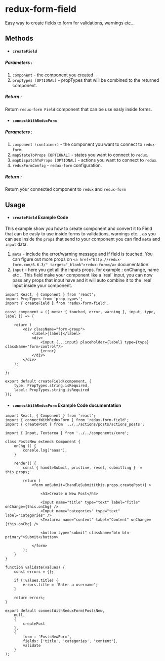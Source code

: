 # redux-form-field
Easy way to create fields to form for validations, warnings etc...

## Methods

* #### `createField`
##### Parameters :
1. `component` - the component you created
2. `propTypes [OPTIONAL]` - propTypes that will be combined to the returned component.

##### Return :
Return `redux-form Field` component that can be use easly inside forms.

* #### `connectWithReduxForm`
##### Parameters :
1. `component (container)` - the component you want to connect to `redux-form`.
2. `mapStateToProps [OPTIONAL]` - states you want to connect to `redux`.
3. `mapDispatchToProps [OPTIONAL]` - actions you want to connect to `redux`.
4. `reduxFormConfig` - `redux-form` configuration.

##### Return :
Return your connected component to `redux` and `redux-form`


## Usage

* #### `createField` Example Code
This example show you how to create component and convert it to Field that can be easly to use inside forms to validations, warnings etc...
as you can see inside the `props` that send to your component you can find `meta` and `input` data.

1. `meta` - include the error/warning message and if field is touched. You can figure out more props on `<a href="http://redux-   form.com/6.6.3/" target="_blank">redux-form</a>` documentation.
2. `input` - here you get all the inputs props. for example : onChange, name etc ..
  This field make your component like a 'real' input, you can now pass any props that input have and it will auto combine it to the 'real' input inside your component.

```JSX
import React, { Component } from 'react';
import PropTypes from 'prop-types';
import { createField } from 'redux-form-field';

const component = ({ meta: { touched, error, warning }, input, type, label }) => {

    return (
        <div className="form-group">
            <label>{label}</label>
            <div>
                <input {...input} placeholder={label} type={type} className="form-control"/>
                {error}
            </div>
        </div>
    );

};

export default createField(component, {
    type: PropTypes.string.isRequired,
    label: PropTypes.string.isRequired
});
```

* #### `connectWithReduxForm` Example Code documentation

```JSX
import React, { Component } from 'react';
import { connectWithReduxForm } from 'redux-form-field';
import { createPost } from '../../actions/posts/actions_posts';

import { Input, Textarea } from '../../components/core';

class PostsNew extends Component {
    onChg () {
        console.log("aaaa");
    }

    render() {
        const { handleSubmit, pristine, reset, submitting }  = this.props;

        return (
            <form onSubmit={handleSubmit(this.props.createPost)} >

                <h3>Create A New Post</h3>

                <Input name="title" type="text" label="Title" onChange={this.onChg} />
                <Input name="categories" type="text" label="Categories" />
                <Textarea name="content" label="Content" onChange={this.onChg} />

                <button type="submit" className="btn btn-primary">Submit</button>

            </form>
        );
    }
}

function validate(values) {
    const errors = {};

    if (!values.title) {
        errors.title = 'Enter a username';
    }

    return errors;
}

export default connectWithReduxForm(PostsNew,
    null,
    {
        createPost
    },
    {
        form : 'PostsNewForm',
        fields: ['title', 'categories', 'content'],
        validate
    }
);
```
